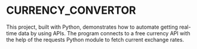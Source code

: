 # CURRENCY_CONVERTOR
This project, built with Python, demonstrates how to automate getting real-time data by using APIs. The program connects to a free currency API with the help of the requests Python module to fetch current exchange rates.
